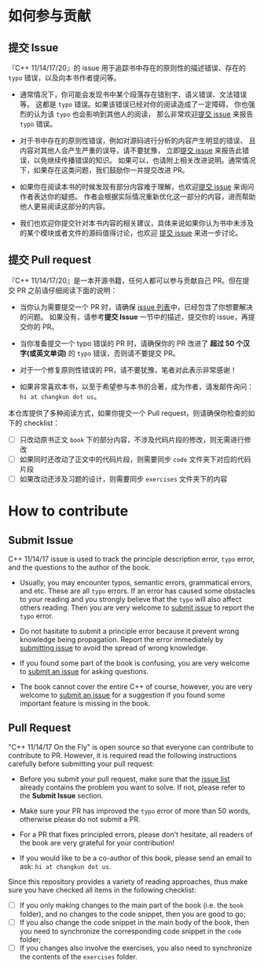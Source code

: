 # 如何参与贡献

## 提交 Issue

『C++ 11/14/17/20』的 issue 用于追踪书中存在的原则性的描述错误、存在的 `typo` 错误，以及向本书作者提问等。

- 通常情况下，你可能会发现书中某个段落存在错别字、语义错误、文法错误等。
这都是 `typo` 错误。如果该错误已经对你的阅读造成了一定障碍，
你也强烈的认为该 `typo` 也会影响到其他人的阅读，
那么非常欢迎[提交 issue](https://github.com/changkun/modern-cpp-tutorial/issues) 
来报告 `typo` 错误。

- 对于书中存在的原则性错误，例如对源码进行分析的内容产生明显的错误、
且内容对其他人会产生严重的误导，请不要犹豫，
立即[提交 issue](https://github.com/changkun/modern-cpp-tutorial/issues) 来报告此错误，以免继续传播错误的知识。
如果可以，也请附上相关改进说明。通常情况下，如果存在这类问题，我们鼓励你一并提交改进 PR。

- 如果你在阅读本书的时候发现有部分内容难于理解，也欢迎[提交 issue](https://github.com/changkun/modern-cpp-tutorial/issues) 来询问作者表达你的疑惑。
作者会根据实际情况重新优化这一部分的内容，进而帮助他人更易阅读这部分的内容。

- 我们也欢迎你提交针对本书内容的相关建议，具体来说如果你认为书中未涉及的某个模块或者文件的源码值得讨论，也欢迎 [提交 issue](https://github.com/changkun/go-under-the-hood/issues) 来进一步讨论。

## 提交 Pull request

『C++ 11/14/17/20』是一本开源书籍，任何人都可以参与贡献自己 PR。但在提交 PR 之前请仔细阅读下面的说明：

- 当你认为需要提交一个 PR 时，请确保 [issue 列表](https://github.com/changkun/modern-cpp-tutorial/issues)中，已经包含了你想要解决的问题。
如果没有，请参考**提交 Issue** 一节中的描述，提交你的 issue，再提交你的 PR。

- 当你准备提交一个 typo 错误的 PR 时，请确保你的 PR 改进了 **超过 50 个汉字(或英文单词)** 的 `typo` 错误，否则请不要提交 PR。
- 对于一个修复原则性错误的 PR，请不要犹豫，笔者对此表示非常感谢！
- 如果非常喜欢本书，以至于希望参与本书的合著，成为作者，请发邮件询问：`hi at changkun dot us`。

本仓库提供了多种阅读方式，如果你提交一个 Pull request，则请确保你检查的如下的 checklist：

- [ ] 只改动原书正文 `book` 下的部分内容，不涉及代码片段的修改，则无需进行修改
- [ ] 如果同时还改动了正文中的代码片段，则需要同步 `code` 文件夹下对应的代码片段
- [ ] 如果改动还涉及习题的设计，则需要同步 `exercises` 文件夹下的内容

# How to contribute

## Submit Issue

C++ 11/14/17 issue is used to track the principle description error, `typo` error, and the questions to the author of the book.

- Usually, you may encounter typos, semantic errors, grammatical errors, and etc. These are all `typo` errors. If an error has caused some obstacles to your reading and you strongly believe that the `typo` will also affect others reading. Then you are very welcome to [submit issue](https://github.com/changkun/modern-cpp-tutorial/issues) to report the `typo` error.

- Do not hasitate to submit a principle error because it prevent wrong knowledge being propagation.
Report the error immediately by [submitting issue](https://github.com/changkun/modern-cpp-tutorial/issues) to avoid the spread of wrong knowledge.

- If you found some part of the book is confusing, you are very welcome to [submit an issue](https://github.com/changkun/modern-cpp-tutorial/issues) for asking questions.

- The book cannot cover the entire C++ of course, however, you are very welcome to [submit an issue](https://github.com/changkun/modern-cpp-tutorial/issues) for a suggestion if you found some important feature is missing in the book.

## Pull Request

"C++ 11/14/17 On the Fly" is open source so that everyone can contribute to contribute to PR. However, it is required read the following instructions carefully before submitting your pull request:

- Before you submit your pull request, make sure that the [issue list](https://github.com/changkun/modern-cpp-tutorial/issues) already contains the problem you want to solve. If not, please refer to the **Submit Issue** section.

- Make sure your PR has improved the `typo` error of more than 50 words, otherwise please do not submit a PR.

- For a PR that fixes principled errors, please don't hesitate, all readers of the book are very grateful for your contribution!

- If you would like to be a co-author of this book, please send an email to ask: `hi at changkun dot us`.

Since this repository provides a variety of reading approaches, thus make sure you have checked all items in the following checklist:

 - [ ] If you only making changes to the main part of the book (i.e. the `book` folder), and no changes to the code snippet, then you are good to go;
- [ ] If you also change the code snippet in the main body of the book, then you need to synchronize the corresponding code snippet in the `code` folder;
- [ ] If you changes also involve the exercises, you also need to synchronize the contents of the `exercises` folder.